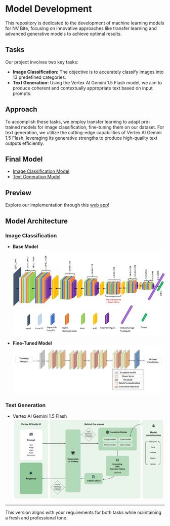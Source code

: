 # Model Development

This repository is dedicated to the development of machine learning models for NV Bite, focusing on innovative approaches like transfer learning and advanced generative models to achieve optimal results.

## Tasks

Our project involves two key tasks:

- **Image Classification:** The objective is to accurately classify images into 13 predefined categories.
- **Text Generation:** Using the Vertex AI Gemini 1.5 Flash model, we aim to produce coherent and contextually appropriate text based on input prompts.

## Approach

To accomplish these tasks, we employ transfer learning to adapt pre-trained models for image classification, fine-tuning them on our dataset. For text generation, we utilize the cutting-edge capabilities of Vertex AI Gemini 1.5 Flash, leveraging its generative strengths to produce high-quality text outputs efficiently.

## Final Model

- [Image Classification Model](task_comp-vis/e-waste_xception_v1.ipynb)
- [Text Generation Model](task_nlp/vertex_gemini_v1.5_flash.ipynb)

## Preview

Explore our implementation through this [web app](https://ml-preview-6b9daowwxjoa4iqvpagyrp.streamlit.app/)!

## Model Architecture

### Image Classification

- **Base Model**  
  ![base](https://github.com/NV-Bite/Develop-ML/blob/main/util/architecture%20xception.png)

- **Fine-Tuned Model**  
  ![fine-tuned](https://github.com/NV-Bite/Develop-ML/blob/main/util/fine%20tuned.jpg)

### Text Generation

- Vertex AI Gemini 1.5 Flash  
  ![gemini](https://github.com/NV-Bite/Develop-ML/blob/main/util/generative-ai-workflow.png)

---

This version aligns with your requirements for both tasks while maintaining a fresh and professional tone.
